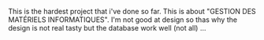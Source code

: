This is the hardest project that i've done so far.
This is about "GESTION DES MATÉRIELS INFORMATIQUES".
I'm not good at design so thas why the design is not real tasty but the database work well (not all) ...
